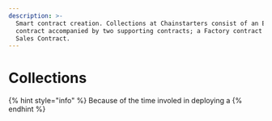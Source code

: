 ```yaml
---
description: >-
  Smart contract creation. Collections at Chainstarters consist of an ERC1155
  contract accompanied by two supporting contracts; a Factory contract and a
  Sales Contract.
---
```


# Collections

{% hint style="info" %}
Because of the time involed in deploying a&#x20;
{% endhint %}
